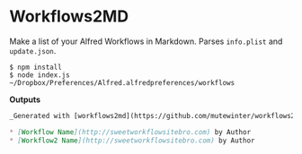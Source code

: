 # Workflows2MD

Make a list of your Alfred Workflows in Markdown. Parses `info.plist` and
`update.json`.

```
$ npm install
$ node index.js ~/Dropbox/Preferences/Alfred.alfredpreferences/workflows
```

**Outputs**

```markdown
_Generated with [workflows2md](https://github.com/mutewinter/workflows2md)._

* [Workflow Name](http://sweetworkflowsitebro.com) by Author
* [Workflow2 Name](http://sweetworkflowsitebro.com) by Author
```
